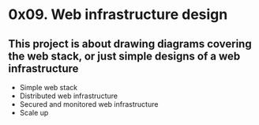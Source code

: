 # 0x09. Web infrastructure design
## This project is about drawing diagrams covering the web stack, or just simple designs of a web infrastructure
- Simple web stack
- Distributed web infrastructure
- Secured and monitored web infrastructure
- Scale up
